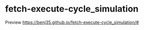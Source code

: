 # fetch-execute-cycle_simulation

Preview https://benj35.github.io/fetch-execute-cycle_simulation/#
